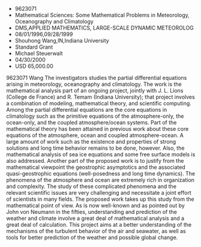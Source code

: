 
* 9623071
* Mathematical Sciences: Some Mathematical Problems in Meteorology, Oceanography and Climatology
* DMS,APPLIED MATHEMATICS, LARGE-SCALE DYNAMIC METEOROLOG
* 08/01/1996,09/28/1999
* Shouhong Wang,IN,Indiana University
* Standard Grant
* Michael Steuerwalt
* 04/30/2000
* USD 65,000.00

9623071 Wang The investigators studies the partial differential equations
arising in meteorology, oceanography and climatology. The work is the
mathematical analysis part of an ongoing project, jointly with J. L. Lions
(College de France) and R. Temam (Indiana University); that project involves a
combination of modeling, mathematical theory, and scientific computing. Among
the partial differential equations are the core equations in climatology such as
the primitive equations of the atmosphere-only, the ocean-only, and the coupled
atmosphere/ocean systems. Part of the mathematical theory has been attained in
previous work about these core equations of the atmosphere, ocean and coupled
atmosphere-ocean. A large amount of work such as the existence and properties of
strong solutions and long time behavior remains to be done, however. Also, the
mathematical analysis of sea ice equations and some free surface models is also
addressed. Another part of the proposed work is to justify from the mathematical
viewpoint the geostrophic asymptotics and the associated quasi-geostrophic
equations (well-posedness and long time dynamics). The phenomena of the
atmosphere and ocean are extremely rich in organization and complexity. The
study of these complicated phenomena and the relevant scientific issues are very
challenging and necessitate a joint effort of scientists in many fields. The
proposed work takes up this study from the mathematical point of view. As is now
well-known and as pointed out by John von Neumann in the fifties, understanding
and prediction of the weather and climate involve a great deal of mathematical
analysis and a great deal of calculation. This project aims at a better
understanding of the mechanisms of the turbulent behavior of the air and
seawater, as well as tools for better prediction of the weather and possible
global change.
